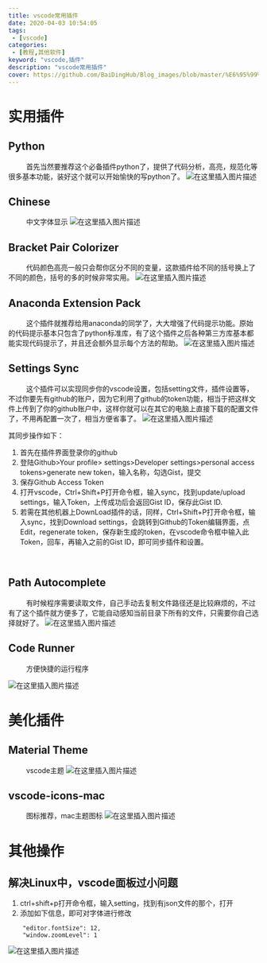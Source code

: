 ```yaml
---
title: vscode常用插件
date: 2020-04-03 10:54:05
tags:
 - [vscode]
categories: 
 - [教程,其他软件]
keyword: "vscode,插件"
description: "vscode常用插件"
cover: https://github.com/BaiDingHub/Blog_images/blob/master/%E6%95%99%E7%A8%8B/%E5%85%B6%E4%BB%96%E8%BD%AF%E4%BB%B6/vscode%E5%B8%B8%E7%94%A8%E6%8F%92%E4%BB%B6/cover.jpg?raw=true
---
```




# 实用插件
## Python
 &emsp; &emsp;   首先当然要推荐这个必备插件python了，提供了代码分析，高亮，规范化等很多基本功能，装好这个就可以开始愉快的写python了。
![在这里插入图片描述](https://img-blog.csdnimg.cn/20200321164900576.png?x-oss-process=image/watermark,type_ZmFuZ3poZW5naGVpdGk,shadow_10,text_aHR0cHM6Ly9ibG9nLmNzZG4ubmV0L1N0YXJkdXN0WXU=,size_16,color_FFFFFF,t_70)
<br>
## Chinese
 &emsp; &emsp;   中文字体显示
![在这里插入图片描述](https://img-blog.csdnimg.cn/20200321165007454.png)
<br>

## Bracket Pair Colorizer
  &emsp; &emsp;   代码颜色高亮一般只会帮你区分不同的变量，这款插件给不同的括号换上了不同的颜色，括号的多的时候非常实用。
 ![在这里插入图片描述](https://img-blog.csdnimg.cn/20200321164928316.png)
<br>
## Anaconda Extension Pack
  &emsp; &emsp;   这个插件就推荐给用anaconda的同学了，大大增强了代码提示功能。原始的代码提示基本只包含了python标准库，有了这个插件之后各种第三方库基本都能实现代码提示了，并且还会额外显示每个方法的帮助。
  ![在这里插入图片描述](https://img-blog.csdnimg.cn/20200321165243420.png)
  <br>

## Settings Sync
  &emsp; &emsp;   这个插件可以实现同步你的vscode设置，包括setting文件，插件设置等，不过你要先有github的账户，因为它利用了github的token功能，相当于把这样文件上传到了你的github账户中，这样你就可以在其它的电脑上直接下载的配置文件了，不用再配置一次了，相当方便省事了。
  ![在这里插入图片描述](https://img-blog.csdnimg.cn/2020032117090483.png)

其同步操作如下：
1.  首先在插件界面登录你的github
2. 登陆Github>Your profile> settings>Developer settings>personal access tokens>generate new token，输入名称，勾选Gist，提交
3. 保存Github Access Token
4. 打开vscode，Ctrl+Shift+P打开命令框，输入sync，找到update/upload settings，输入Token，上传成功后会返回Gist ID，保存此Gist ID.
5. 若需在其他机器上DownLoad插件的话，同样，Ctrl+Shift+P打开命令框，输入sync，找到Download settings，会跳转到Github的Token编辑界面，点Edit，regenerate token，保存新生成的token，在vscode命令框中输入此Token，回车，再输入之前的Gist ID，即可同步插件和设置。

<br>

## Path Autocomplete
  &emsp; &emsp;   有时候程序需要读取文件，自己手动去复制文件路径还是比较麻烦的，不过有了这个插件就方便多了，它能自动感知当前目录下所有的文件，只需要你自己选择就好了。
![在这里插入图片描述](https://img-blog.csdnimg.cn/2020032117122241.png)
<br>

## Code Runner
  &emsp; &emsp;   方便快捷的运行程序

 ![在这里插入图片描述](https://img-blog.csdnimg.cn/2020032117140287.png)
<br>




# 美化插件
## Material Theme
 &emsp; &emsp;   vscode主题
![在这里插入图片描述](https://img-blog.csdnimg.cn/20200321164751481.png)
<br>

## vscode-icons-mac

 &emsp; &emsp;   图标推荐，mac主题图标
![在这里插入图片描述](https://img-blog.csdnimg.cn/20200321164813249.png)
<br>

# 其他操作
## 解决Linux中，vscode面板过小问题
1. ctrl+shift+p打开命令框，输入setting，找到有json文件的那个，打开
2. 添加如下信息，即可对字体进行修改

```
    "editor.fontSize": 12,
    "window.zoomLevel": 1
```
![在这里插入图片描述](https://img-blog.csdnimg.cn/20200321173025986.png)
